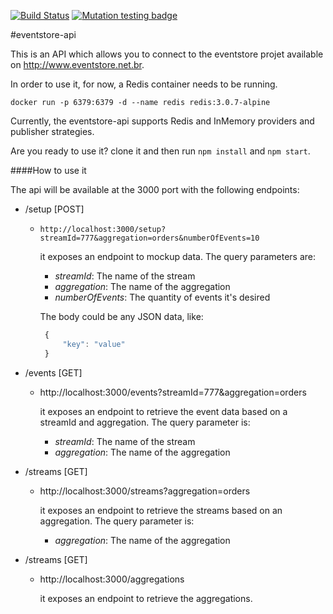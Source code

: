 [![Build Status](https://travis-ci.org/biharck/eventstore-api.svg?branch=master)](https://travis-ci.org/biharck/eventstore-api) 
[![Mutation testing badge](https://badge.stryker-mutator.io/github.com/biharck/eventstore-api/master)](https://stryker-mutator.github.io)


#eventstore-api

This is an API which allows you to connect to the eventstore projet available on http://www.eventstore.net.br.

In order to use it, for now, a Redis container needs to be running.

`docker run -p 6379:6379 -d --name redis redis:3.0.7-alpine`

Currently, the eventstore-api supports Redis and InMemory providers and publisher strategies.

Are you ready to use it? clone it and then run `npm install` and `npm start`.

####How to use it

The api will be available at the 3000 port with the following endpoints:

* /setup [POST]
	* `http://localhost:3000/setup?streamId=777&aggregation=orders&numberOfEvents=10`

		it exposes an endpoint to mockup data. 
		The query parameters are:
        * *streamId*: The name of the stream
        * *aggregation*: The name of the aggregation
        * *numberOfEvents*: The quantity of events it's desired

		The body could be any JSON data, like:
       ```javascript
       	{
            "key": "value"
        }
       ```
* /events [GET]
	*	http://localhost:3000/events?streamId=777&aggregation=orders 
	
    	it exposes an endpoint to retrieve the event data based on a streamId and aggregation. 
		The query parameter is:
        * *streamId*: The name of the stream
        * *aggregation*: The name of the aggregation

* /streams  [GET]
	*	http://localhost:3000/streams?aggregation=orders
	
    	it exposes an endpoint to retrieve the streams based on an aggregation. 
		The query parameter is:
        * *aggregation*: The name of the aggregation

* /streams  [GET]
	*	http://localhost:3000/aggregations
	
    	it exposes an endpoint to retrieve the aggregations. 

